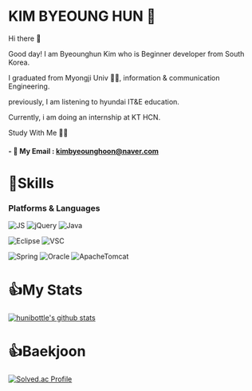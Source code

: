 # KIM BYEOUNG HUN 👊
Hi there 👋

Good day! I am Byeounghun Kim who is Beginner developer from South Korea.

I graduated from Myongji Univ 👨‍🎓, information & communication Engineering.

previously, I am listening to hyundai IT&E education.

Currently, i am doing an internship at KT HCN.

Study With Me 🙋‍♂️

#### - 📮 My Email : kimbyeounghoon@naver.com

# 💪Skills
### Platforms & Languages


![JS](https://img.shields.io/badge/JavaScript-F7DF1E?style=flat-square&logo=JavaScript&logoColor=black)
![jQuery](https://img.shields.io/badge/jQuery-0769AD?style=flat-square&logo=jQuery&logoColor=black)
![Java](https://img.shields.io/badge/Java-007396?style=flat-square&logo=Java&logoColor=black)

![Eclipse](https://img.shields.io/badge/Eclipse-A100FF?style=flat-square&logo=Eclipse&logoColor=black)
![VSC](https://img.shields.io/badge/VisualStudioCode-007ACC?style=flat-square&logo=VisualStudioCode&logoColor=black)

![Spring](https://img.shields.io/badge/Spring-6DB33F?style=flat-square&logo=Spring&logoColor=black)
![Oracle](https://img.shields.io/badge/Oracle-F80000?style=flat-square&logo=Oracle&logoColor=black)
![ApacheTomcat](https://img.shields.io/badge/ApacheTomcat-F8DC75?style=flat-square&logo=ApacheTomcat&logoColor=black)

# 👍My Stats

[![hunibottle's github stats](https://github-readme-stats.vercel.app/api?username=hunibottle)](https://github.com/hunibottle/github-readme-stats)

# 👍Baekjoon
[![Solved.ac Profile](http://mazassumnida.wtf/api/v2/generate_badge?boj=qudgns133)](https://solved.ac/profile/qudgns133)

